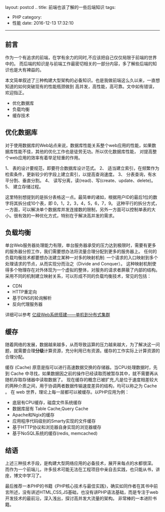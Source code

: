 layout: postcd ..
title: 前端也该了解的一些后端知识
tags:
  - PHP
category:
  - 性能
date: 2016-12-13 17:32:10
---

## 前言
作为一个有追求的前端，在学有余力的同时,不应该把自己仅仅局限于前端的世界中的。
而后端的知识是与前端工作最密切相关的一部分内容，多了解些后端的知识也是大有裨益的。

本文简单叙述了三种构建大型架构的必备知识。也是我做前端这么久以来，一直想知道的如何突破现有的性能瓶颈做到
高并发，高性能，高可靠。文中如有错误，欢迎指正。

- 优化数据库
- 负载均衡
- 缓存技术
<!-- more -->
## 优化数据库
对于使用数据库的Web站点来说，数据库性能关系整个web应用的性能，如果数据库性能不佳，其他的优化工作也是徒劳无功。所以优化数据库性能，
对提高整个web应用的效率有着举足轻重的作用。

1、 表的设计要规范，即要符合数据库设计范式。
2、 适当建立索引，在频繁作为检索条件，更新较少的字段上建立索引，以提高查询速度。
3、 分表查询，有水平分割、垂直分割。
4、 读写分离，读(read)、写(create、update、delete)。
5、 建立存储过程。

这里特别想提到的是拆分表格这一点。最简单的诸如，根据用户ID的最后1位的数字将其拆分成10个表，即 0，1，2，3，4，5，6，7，9。
这种平行的拆分方式，一方面，可以解决单个数据库并发连接数的限制，另外一方面可以控制单表的大小。很有效的一种优化方式，特别在于解决高并发的需求。

## 负载均衡
单台Web服务器处理能力有限，单台服务器承受的压力达到极限时，需要有更多的服务器分担工作，我们需要想办法将流量合理分配到更多的服务器上。
任何的负载均衡技术都要想办法建立某种一对多的映射机制: 一个请求的入口映射到多个处理请求的节点，从而实现分而治之（Divide and Conquer）。
这种映射机制使得多个物理存在对外体现为一个虚拟的整体，对服务的请求者屏蔽了内部的结构。
采用不同的机制建立映射关系，可以形成不同的负载均衡技术，常见的包括：
- CDN
- HTTP重定向
- 基于DNS的轮询解析 
- 反向代理服务器

详细可以参考 [亿级Web系统搭建——单机到分布式集群](https://www.kancloud.cn/kancloud/web-million-build/64443)

## 缓存
随着网络的发展，数据越来越多，从而导致运算的压力越来越大，为了解决这一问题，就需要合理**分级**计算资源，充分利用已有资源。缓存的工作实际上计算资源的合理分配。

缓存 (Cache) 原意是指可以进行高速数据交换的存储器。当CPU处理数据时，先到 Cache 中寻找，如果数据因之前的操作已经读取而被暂存其中，就不需要再从随机存取存储器中读取数据了。
现在缓存的概念已被扩充,凡是位于速度相差较大的两种介质之间，用于协调两者数据传输速度差异的结构，均可以称之为 Cache 。
在 web 世界，理论上每一层都可以被缓存。以PHP应用为例：

- 底层有CPU缓存，磁盘文件系统缓存
- 数据库层有 Table Cache,Query Cache
- Apache和Ngix的缓存
- 应用程序代码级别的Smarty实现的文件缓存
- 基于HTTP协议和浏览器自身实现的浏览器缓存
- 基于NoSQL系统的缓存(redis, memcached)

## 结语
上述三种技术手段，是构建大型网络应用的必备技术，展开来每点的水都很深。
而作为一个前端儿，许多技术可能无法在工程项目中亲自去实践，也只能从书，讲座，博文中学习了。

最后推荐一本PHP的书籍《PHP核心技术与最佳实践》，确实如同作者在其书中前言所述，没有讲述HTML,CSS,JS基础，也没有讲PHP语法基础，而是专注于web开发技术的最前沿，深入浅出，探讨高并发大流量的架构。 非常棒的一本进阶书籍。